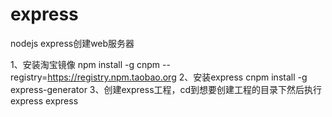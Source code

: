 # express
nodejs express创建web服务器

1、安装淘宝镜像
npm install -g cnpm --registry=https://registry.npm.taobao.org
2、安装express
cnpm install -g express-generator
3、创建express工程，cd到想要创建工程的目录下然后执行express
express


